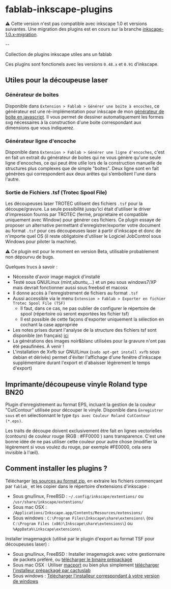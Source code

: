 fablab-inkscape-plugins
=======================

⚠️ Cette version n'est pas compatible avec inkscape 1.0 et versions suivantes. Une migration des plugins est en cours sur la branche [inkscape-1.0.x-migration](https://github.com/bumblebeefr/fablab-inkscape-plugins/tree/inkscape-1.0.x-migration).

--

Collection de plugins inkscape utiles ans un fablab

Ces plugins sont fonctionels avec les versions `0.48.x` et `0.91` d'inkscape.

## Utiles pour la découpeuse laser

### Générateur de boites
Disponible dans `Extension > Fablab > Générer une boite à encoches`, ce générateur est une ré-implémentation pour inkscape de mon [générateur de boite en javascript](http://cyberweb.cite-sciences.fr/fablab/tools/svg-box-generator/). Il vous permet de dessiner automatiquement les formes svg nécessaires à la construction d'une boite correspondant aux dimensions que vous indiquerez.

### Générateur ligne d'encoche
Disponible dans `Extension > Fablab > Générer une ligne d'encoches`, c'est en fait un extrait du générateur de boites qui ne vous génère qu'une seule ligne d'encoches, ce qui peut être utile lors de la construction manuelle de structures plus complexes que de simple "boites". Deux ligne sont en fait générées qui correspondent aux deux arêtes qui s’emboîtent l'une dans l'autre.

### Sortie de Fichiers .tsf (Trotec Spool File)
Les découpeuses laser TROTEC utilisent des fichiers `.tsf` pour la découpe/gravure. La seule possibilité jusqu'ici était d'utiliser le driver d'impression fournis par TROTEC (fermé, propriétaire et compatible uniquement avec Window) pour générer ces fichiers. Ce plugin essaye de proposer un alternative permettant d'enregistrer/exporter votre document au format `.tsf` pour ces découpeuses laser à partir d'inkscape et donc de n'importe quel OS (il reste obligatoire d'utiliser le Logiciel JobControl sous Windows pour piloter la machine).

⚠ Ce plugin est pour le moment en version Beta, utilisable probablement non dépourvu de bugs.

Quelques trucs à savoir :
* Nécessite d'avoir image magick d'installé
* Testé sous GNU/Linux (mint,ubuntu,...) et un peu sous windows7/XP mais devrait fonctionner aussi sous freebsd et macosx
* Il donne accès à l'enregistrement de fichiers au format `.tsf`
* Aussi accessible via le menu `Extension > Fablab > Exporter en fichier Trotec Spool File (TSF)`
  * Il faut, dans ce cas, ne pas oublier de configurer le répertoire de spool (répertoire où seront exportées les fichier tsf)
  * Il est possible de cette façons d'exporter uniquement la sélection en cochant la case appropriée
* Les notes prises durant l'analyse de la structure des fichiers tsf sont disponible (en français) [ici](http://carrefour-numerique.cite-sciences.fr/fablab/wiki/doku.php?id=machines:decoupe_laser:tsf)
* La générations des images noir&blanc utilisées pour la gravure n'ont pas été peaufinées. À venir !
* L'installation de Xvfb sur GNU/Linux (`sudo apt-get install xvfb` sous debian et dérivés) permet d'éviter l'affichage d'une fenêtre d'inkscape supplémentaire durant l'export et d'abaisser légèrement le temps d'export)

## Imprimante/découpeuse vinyle Roland type BN20
Plugin d'enregistrement au format EPS, incluant la gestion de la couleur "CutContour" utilisée pour découper le vinyle.
Disponible dans `Enregistrer sous` et en sélectionnant le type `Eps avec Couleur Roland CutContour (*.eps)`.

Les traits de découpe doivent exclusivement être fait en lignes vectorielles (contours) de couleur rouge (RGB : #FF0000 ) sans transparence.
C'est une bonne idée de ne pas utiliser cette couleur pour autre chose (modifier la légèrement si vous voulez du rouge, par exemple #FE0000, cela sera invisible à l'œil).


## Comment installer les plugins ?
Télécharger [les sources au format zip](https://github.com/bumblebeefr/fablab-inkscape-plugins/archive/master.zip), en extraire les fichiers commençant par  `fablab_` et les copier dans le répertoire d’extensions d'inkscape :
* Sous gnu/linux, FreeBSD : `~/.config/inkscape/extentions/` ou `/usr/share/inkscape/extentions/`
* Sous mac OSX : `/Applications/Inkscape.app/Contents/Resources/extensions/`
* Sous windows : `C:\Program Files\Inkscape\share\extensions\` (ou `C:\Program Files (x86)\Inkscape\share\extensions\`)
 ou `%AppData%\inkscape\extensions\`

Installer imagemagick (utilisé par le plugin d'export au format TSF pour découpeuses laser) :
* Sous gnu/linux, FreeBSD : Installer imagemagick avec votre gestionnaire de packets préféré, ou [télécharger le binaire prépackagé](http://www.imagemagick.org/script/binary-releases.php#unix)
* Sous mac OSX : Utiliser [macport](http://www.imagemagick.org/script/binary-releases.php#macosx) ou bien plus simplement [télécharger l'installeur prépackagé par cactuslab](http://cactuslab.com/imagemagick/)
* Sous windows : [Télécharger l'installeur correspondant à votre version de windows](http://www.imagemagick.org/script/binary-releases.php#windows)
